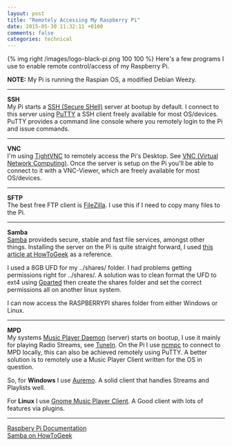 ```yaml
---
layout: post
title: "Remotely Accessing My Raspberry Pi"
date: 2015-05-30 11:32:11 +0100
comments: false
categories: technical
---
```

{% img right /images/logo-black-pi.png 100 100 %}
Here's a few programs I use to enable remote control/access of my Raspberry Pi.
<!--more-->

**NOTE:** My Pi is running the Raspian OS, a modified Debian Weezy.

---
**SSH** </br>
My Pi starts a [SSH (Secure SHell)](http://www.openssh.com/index.html) server at bootup by default. I connect to this server using [PuTTY](http://www.putty.org) a SSH client freely available for most OS/devices. PuTTY provides a command line console where you remotely login to the Pi and issue commands.

---
**VNC** </br>
I'm using [TightVNC](http://www.tightvnc.com/) to remotely access the Pi's Desktop. See [VNC (Virtual Network Computing)](https://www.raspberrypi.org/documentation/remote-access/vnc/README.md). Once the server is setup on the Pi you'll be able to connect to it with a VNC-Viewer, which are freely available for most OS/devices.

---
**SFTP** </br>
The best free FTP client is [FileZilla](https://filezilla-project.org/download.php). I use this if I need to copy many files to the Pi.

---
**Samba** </br>
[Samba](https://www.samba.org/) provideds secure, stable and fast file services, amongst other things. Installing the server on the Pi is quite straight forward, I used [this article at HowToGeek](http://www.howtogeek.com/139433/how-to-turn-a-raspberry-pi-into-a-low-power-network-storage-device/) as a reference.

I used a 8GB UFD for my ../shares/ folder. I had problems getting permissions right for ../shares/. A solution was to clean format the UFD to ext4 using [Gparted](http://gparted.sourceforge.net/) then create the shares folder and set the correct permissions all on another linux system.

I can now access the RASPBERRYPI shares folder from either Windows or Linux.

---
**MPD** </br>
My systems [Music Player Daemon](http://www.musicpd.org/) (server) starts on bootup, I use it mainly for playing Radio Streams, see [TuneIn](http://tunein.com). On the Pi I use [ncmpc](http://www.musicpd.org/clients/ncmpc/) to connect to MPD locally, this can also be achieved remotely using PuTTY. A better solution is to remotely use a Music Player Client written for the OS in question.

So, for **Windows** I use [Auremo](http://auremo.codeplex.com/). A solid client that handles Streams and Playlists well.

For **Linux** I use [Gnome Music Player Client](http://gmpclient.org/). A Good client with lots of features via plugins.

---
[Raspbery Pi Documentation](https://www.raspberrypi.org/documentation/remote-access/README.md)</br>
[Samba on HowToGeek](http://www.howtogeek.com/139433/how-to-turn-a-raspberry-pi-into-a-low-power-network-storage-device/)
